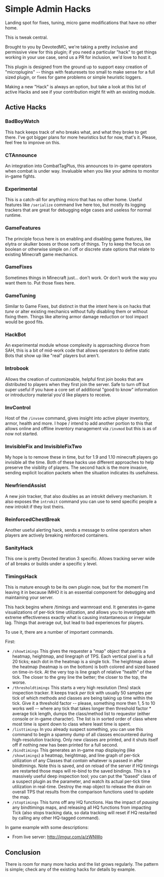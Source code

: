 Simple Admin Hacks
==================

Landing spot for fixes, tuning, micro game modifications that have no other home.

This is tweak central. 

Brought to you by DevotedMC, we're taking a pretty inclusive and permissive view
for this plugin; if you need a particular "hack" to get things working in your
use case, send us a PR for inclusion, we'd love to host it.

This plugin is designed from the ground up to support easy creation of "microplugins"
-- things with featuresets too small to make sense for a full sized plugin, or fixes
for game problems or simple heuristic loggers.

Making a new "Hack" is always an option, but take a look at this list of active
Hacks and see if your contribution might fit with an existing module.

## Active Hacks

### BadBoyWatch

This hack keeps track of who breaks what, and what they broke to get there. I've got
bigger plans for more heuristics but for now, that's it. Please, feel free to improve
on this.

### CTAnnounce

An integration into CombatTagPlus, this announces to in-game operators when combat
is under way. Invaluable when you like your admins to monitor in-game fights.

### Experimental

This is a catch-all for anything micro that has no other home. Useful features like
`/serialize` command live here too, but mostly its logging trackers that are great
for debugging edge cases and useless for normal runtime.

### GameFeatures

The principle focus here is on enabling and disabling game features, like elytra or
skulker boxes or those sorts of things. Try to keep the focus on boolean or otherwise
simple on / off or discrete state options that relate to existing Minecraft game 
mechanics.

### GameFixes

Sometimes things in Minecraft just... don't work. Or don't work the way you want them
to. Put those fixes here.

### GameTuning

Similar to Game Fixes, but distinct in that the intent here is on hacks that _tune_
or alter existing mechanics without fully disabling them or without fixing them. 
Things like altering armor damage reduction or tool impact would be good fits.

### HackBot

An experimental module whose complexity is approaching divorce from SAH, this is
a bit of mid-work code that allows operators to define static Bots that show up
like "real" players but aren't.

### Introbook

Allows the creation of customizeable, helpful first join books that are distributed
to players when they first join the server. Safe to turn off but super useful
if you have a core set of additional "good to know" information or introductory
material you'd like players to receive.

### InvControl

Host of the `/invsee` command, gives insight into active player inventory, armor,
health and more. I hope / intend to add another portion to this that allows online
and offline inventory management via `/invmod` but this is as of now not started.

### InvisibleFix and InvisibleFixTwo

My hope is to remove these in time, but for 1.9 and 1.10 minecraft players
go invisible all the time. Both of these hacks use different approaches to help
preserve the visiblity of players. The second hack is the more invasive, sending
explicit location packets when the situation indicates its usefulness.

### NewfriendAssist

A new join tracker, that also doubles as an introkit delivery mechanism.
It also exposes the `introkit` command you can use to send specific people a new
introkit if they lost theirs.

### ReinforcedChestBreak

Another useful alerting hack, sends a message to online operators when players
are actively breaking reinforced containers. 

### SanityHack

This one is pretty Devoted iteration 3 specific. Allows tracking server wide of
all breaks or builds under a specific y level.

### TimingsHack

This is mature enough to be its own plugin now, but for the moment I'm leaving it in
because IMHO it is an essential component for debugging and maintaining your server.

This hack begins where /timings and warmroast end. It generates in-game visualizations
of per-tick time utilization, and allows you to investigate with extreme effectiveness
exactly what is causing instantaneous or irregular lag. Things that average out, but lead
to bad experiences for players.

To use it, there are a number of important commands.

First:

 * `/showtimings` This gives the requester a "map" object that paints a heatmap, heightmap,
    and linegraph of TPS. Each vertical pixel is a full 20 ticks; each dot in the heatmap
    is a single tick. The heightmap above the heatmap (heatmap is on the bottom) is both
    colored and sized based on time-in-tick. At the very top is line graph of relative "health"
    of the tick. The closer to the grey line the better; the closer to the top, the worse.
 * `/thresholdtimings` This starts a very high resolution (1ms) stack inspection tracker.
    It keeps track _per tick_ with usually 50 samples per tick of which methods and classes
    are being taking up time within the tick. Give it a threshold factor -- please, something more
    then 1, 5 to 10 works well -- where any tick that takes longer then threshold factor * average
    tick length, dumps the class/method list to requestor (either console or in-game character).
    The list is in sorted order of class where most time is spent down to class where least time
    is spent. 
 * `/listtimings` In you already suspect something, you can use this command to begin a spammy
    dump of all classes encountered during high-resolution tracking. Only new classes are printed,
    and it shuts itself off if nothing new has been printed for a full second.
 * `/bindtimings` This generates an in-game map displaying (like `/showtimings`) a heatmap, heightmap,
    and line graph of per-tick utilization of any Classes that _contain_ whatever is passed in after 
    bindtimings. Note this is saved, and on reload of the server if HQ timings are restarted those
    maps will re-bind to the saved bindings. This is a massively useful deep inspection tool;
    you can put the "based" class of a suspect plugin as the parameter, and watch its actual per-tick
    time utilization in real-time. Destroy the map object to release the drain on overall TPS that
    results from the comparison functions used to update the map.
 * `/stoptimings` This turns off any HQ functions. Has the impact of _pausing_ any bindtimings maps, 
    and releasing all HQ functions from impacting Tick (also stops tracking data, so data tracking will
    reset if HQ restarted by calling any other HQ-tagged command).

In game example with some descriptions:

 * From live server: http://imgur.com/a/zWNWo

## Conclusion

There is room for many more hacks and the list grows regularly. The pattern is simple; 
check any of the existing hacks for details by example.

